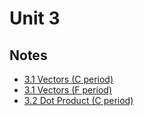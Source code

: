 # Unit 3

## Notes

- <a href="../notes/PCHA_3.1_Vectors_C.pdf">3.1 Vectors (C period)</a>
- <a href="../notes/PCHA_3.1_Vectors_F.pdf">3.1 Vectors (F period)</a>
- <a href="../notes/PCHA_3.2_DotProduct_C.pdf">3.2 Dot Product (C period)</a>

